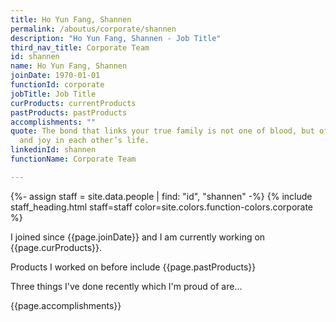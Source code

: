 ```yaml
---
title: Ho Yun Fang, Shannen
permalink: /aboutus/corporate/shannen
description: "Ho Yun Fang, Shannen - Job Title"
third_nav_title: Corporate Team
id: shannen
name: Ho Yun Fang, Shannen
joinDate: 1970-01-01
functionId: corporate
jobTitle: Job Title
curProducts: currentProducts
pastProducts: pastProducts
accomplishments: ""
quote: The bond that links your true family is not one of blood, but of respect
  and joy in each other’s life.
linkedinId: shannen
functionName: Corporate Team

---
```


{%- assign staff = site.data.people | find: "id", "shannen" -%}
{% include staff_heading.html staff=staff color=site.colors.function-colors.corporate %}

<p>I joined since {{page.joinDate}} and I am currently working on {{page.curProducts}}.</p>

<p>Products I worked on before include {{page.pastProducts}}</p>

<p>Three things I've done recently which I'm proud of are...</p>
{{page.accomplishments}}
